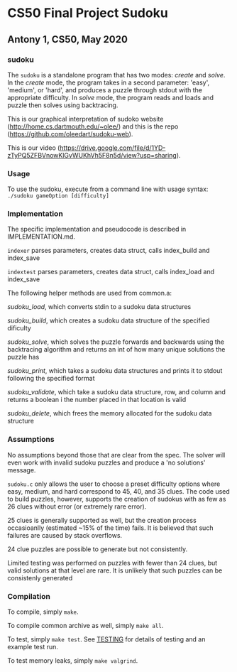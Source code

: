 # CS50 Final Project Sudoku
## Antony 1, CS50, May 2020

### sudoku

The `sudoku` is a standalone program that has two modes: *create* and *solve*. 
In the *create* mode, the program takes in a second parameter: 'easy', 'medium', or 'hard', and produces a puzzle through stdout with the appropriate difficulty.
In *solve* mode, the program reads and loads and puzzle then solves using backtracing.

This is our graphical interpretation of sudoko website (http://home.cs.dartmouth.edu/~olee/) and this is the repo (https://github.com/oleedart/sudoku-web). 

This is our video (https://drive.google.com/file/d/1YD-zTyPQ5ZFBVnowKlGvWUKhVh5F8n5d/view?usp=sharing).
### Usage

To use the sudoku, execute from a command line with usage syntax:
`./sudoku gameOption [difficulty]`

### Implementation

The specific implementation and pseudocode is described in IMPLEMENTATION.md.

`indexer` parses parameters, creates data struct, calls index_build and index_save

`indextest` parses parameters, creates data struct, calls index_load and index_save

The following helper methods are used from common.a:

*sudoku_load*, which converts stdin to a sudoku data structures

*sudoku_build*, which creates a sudoku data structure of the specified dificulty

*sudoku_solve*, which solves the puzzle forwards and backwards using the backtracing algorithm and returns an int of how many unique solutions the puzzle has

*sudoku_print*, which takes a sudoku data structures and prints it to stdout following the specified format

*sudoku_validate*, which take a sudoku data structure, row, and column and returns a boolean i the number placed in that location is valid

*sudoku_delete*, which frees the memory allocated for the sudoku data structure


### Assumptions

No assumptions beyond those that are clear from the spec. The solver will even work with invalid sudoku puzzles and produce a 'no solutions' message.

`sudoku.c` only allows the user to choose a preset difficulty options where easy, medium, and hard correspond to 45, 40, and 35 clues.
The code used to build puzzles, however, supports the creation of sudokus with as few as 26 clues without error (or extremely rare error).

25 clues is generally supported as well, but the creation process occasioanlly (estimated ~15% of the time) fails.
It is believed that such failures are caused by stack overflows.

24 clue puzzles are possible to generate but not consistently.

Limited testing was performed on puzzles with fewer than 24 clues, but valid solutions at that level are rare.
It is unlikely that such puzzles can be consistenly generated


### Compilation

To compile, simply `make`.

To compile common archive as well, simply `make all`.

To test, simply `make test`.
See [TESTING](TESTING.md) for details of testing and an example test run.

To test memory leaks, simply `make valgrind`.



